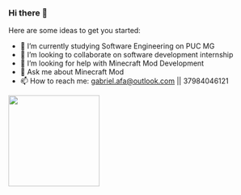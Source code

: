 ### Hi there 👋




Here are some ideas to get you started:


- 🌱 I’m currently studying Software Engineering on PUC MG  
- 👯 I’m looking to collaborate on software development internship
- 🤔 I’m looking for help with Minecraft Mod Development
- 💬 Ask me about Minecraft Mod
- 📫 How to reach me: gabriel.afa@outlook.com || 37984046121

<div>
  <a href="https://github.com/Druitt">
    <img height="180em" src="https://github-readme-stats.vercel.app/api?username=druitti&show_icons=true&theme=radical"/>
</div>

